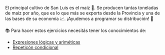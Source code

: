 El principal cultivo de San Luis es el maíz :corn:. Se producen tantas toneladas de maíz por año, que es lo que más se exporta desde la Provincia y una de las bases de su economía :chart_with_upwards_trend:. ¡Ayudemos a programar su distribución! :steam_locomotive:

:books: Para hacer estos ejercicios necesitás tener los conocimientos de:

* [Expresiones lógicas y ariméticas](https://mumuki.io/primaria.sanluis/chapters/196-antiguas-expresiones)
* [Repeticón condicional](https://mumuki.io/primaria.sanluis/chapters/151-costumbres-entrelazadas)
